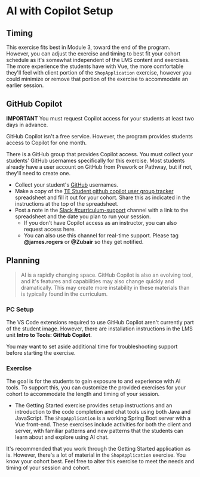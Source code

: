 # AI with Copilot Setup

## Timing

This exercise fits best in Module 3, toward the end of the program. However, you can adjust the exercise and timing to best fit your cohort schedule as it's somewhat independent of the LMS content and exercises. The more experience the students have with Vue, the more comfortable they'll feel with client portion of the `ShopApplication` exercise, however you could minimize or remove that portion of the exercise to accommodate an earlier session.


## GitHub Copilot

**IMPORTANT** You must request Copilot access for your students at least two days in advance.

GitHub Copilot isn't a free service. However, the program provides students access to Copilot for one month.

There is a GitHub group that provides Copilot access. You must collect your students' GitHub usernames specifically for this exercise. Most students already have a user account on GitHub from Prework or Pathway, but if not, they'll need to create one.

- Collect your student's [GitHub](https://github.com/) usernames.
- Make a copy of the [TE Student github copilot user group tracker](https://docs.google.com/spreadsheets/d/1Yn4g4eLt0X0qlt7plT7Lf_R99JgA4hNpz35GJeToxk8/edit?usp=sharing) spreadsheet and fill it out for your cohort. Share this as indicated in the instructions at the top of the spreadsheet.
- Post a note in the [Slack #curriculum-support](https://techelevator.slack.com/archives/C019ZMVTW8Z) channel with a link to the spreadsheet and the date you plan to run your session.
    - If you don't have Copilot access as an instructor, you can also request access here.
    - You can also use this channel for real-time support. Please tag **@james.rogers** or **@Zubair** so they get notified.


## Planning

> AI is a rapidly changing space. GitHub Copilot is also an evolving tool, and it's features and capabilities may also change quickly and dramatically. This may create more instability in these materials than is typically found in the curriculum.

### PC Setup

The VS Code extensions required to use GitHub Copilot aren't currently part of the student image. However, there are installation instructions in the LMS unit **Intro to Tools: GitHub Copilot**.

You may want to set aside additional time for troubleshooting support before starting the exercise.

### Exercise

The goal is for the students to gain exposure to and experience with AI tools. To support this, you can customize the provided exercises for your cohort to accommodate the length and timing of your session.

- The Getting Started exercise provides setup instructions and an introduction to the code completion and chat tools using both Java and JavaScript.
The `ShopApplication` is a working Spring Boot server with a Vue front-end. These exercises include activities for both the client and server, with familiar patterns and new patterns that the students can learn about and explore using AI chat.

It's recommended that you work through the Getting Started application as is. However, there's a lot of material in the `ShopApplication` exercise. You know your cohort best. Feel free to alter this exercise to meet the needs and timing of your session and cohort.

